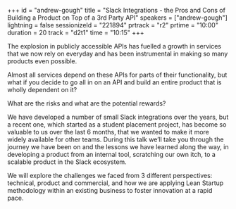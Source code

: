 +++
id = "andrew-gough"
title = "Slack Integrations - the Pros and Cons of Building a Product on Top of a 3rd Party API"
speakers = ["andrew-gough"]
lightning = false
sessionizeId = "221894"
prtrack = "r2"
prtime = "10:00"
duration = 20
track = "d2t1"
time = "10:15"
+++

The explosion in publicly accessible APIs has fuelled a growth in services that we now rely on everyday and has been instrumental in making so many products even possible.

Almost all services depend on these APIs for parts of their functionality, but what if you decide to go all in on an API and build an entire product that is wholly dependent on it?

What are the risks and what are the potential rewards?

We have developed a number of small Slack integrations over the years, but a recent one, which started as a student placement project, has become so valuable to us over the last 6 months, that we wanted to make it more widely available for other teams. During this talk we’ll take you through the journey we have been on and the lessons we have learned along the way, in developing a product from an internal tool, scratching our own itch, to a scalable product in the Slack ecosystem.

We will explore the challenges we faced from 3 different perspectives: technical, product and commercial, and how we are applying Lean Startup methodology within an existing business to foster innovation at a rapid pace.